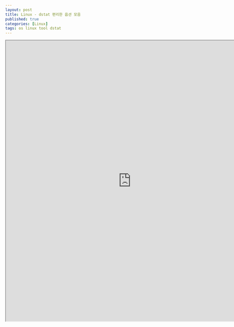 ```yaml
---
layout: post
title: Linux - dstat 편리한 옵션 모음
published: true
categories: [Linux]
tags: os linux tool dstat
---
```

<iframe width="800" height="900" src="https://docs.google.com/document/d/e/2PACX-1vR2cP2HQK1lcwl0NEudXkjtcE9d4zFXUvFb6MM1JyGiXxBZFQX9wdBV8zP1qIH-Gt4Njh3Zz_7Ke-tG/pub?embedded=true"></iframe>  
    
